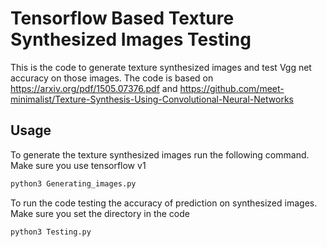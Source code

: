 # Tensorflow Based Texture Synthesized Images Testing
This is the code to generate texture synthesized images and test Vgg net accuracy on those images.
The code is based on https://arxiv.org/pdf/1505.07376.pdf and https://github.com/meet-minimalist/Texture-Synthesis-Using-Convolutional-Neural-Networks

## Usage
To generate the texture synthesized images run the following command. Make sure you use tensorflow v1
```python
python3 Generating_images.py
```
To run the code testing the accuracy of prediction on synthesized images. Make sure you set the directory in the code
```python
python3 Testing.py
```
